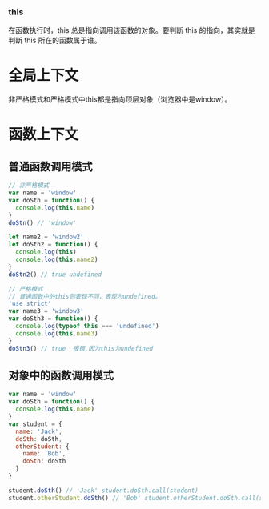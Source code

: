 ### this
在函数执行时，this 总是指向调用该函数的对象。要判断 this 的指向，其实就是判断 this 所在的函数属于谁。

# 全局上下文
非严格模式和严格模式中this都是指向顶层对象（浏览器中是window）。
# 函数上下文
## 普通函数调用模式
```js
// 非严格模式
var name = 'window'
var doSth = function() {
  console.log(this.name)
}
doStn() // 'window'

let name2 = 'window2'
let doSth2 = function() {
  console.log(this)
  console.log(this.name2)
}
doStn2() // true undefined

// 严格模式
// 普通函数中的this则表现不同，表现为undefined。
'use strict'
var name3 = 'window3'
var doSth3 = function() {
  console.log(typeof this === 'undefined')
  console.log(this.name3)
}
doStn3() // true  报错,因为this为undefined
```
## 对象中的函数调用模式
```js
var name = 'window'
var doSth = function() {
  console.log(this.name)
}
var student = {
  name: 'Jack',
  doSth: doSth,
  otherStudent: {
    name: 'Bob',
    doSth: doSth
  }
}

student.doSth() // 'Jack' student.doSth.call(student)
student.otherStudent.doSth() // 'Bob' student.otherStudent.doSth.call(student.otherStudent)
```